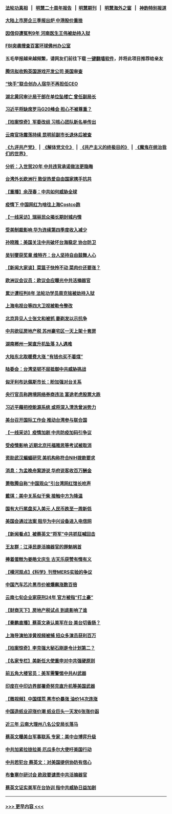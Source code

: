 #### [法轮功真相](https://github.com/gfw-breaker/truth/blob/master/README.md?t=0) &nbsp;&nbsp;|&nbsp;&nbsp; [明慧二十周年报告](https://github.com/gfw-breaker/mh-reports/blob/master/README.md?t=0) &nbsp;&nbsp;|&nbsp;&nbsp;[明慧期刊](https://github.com/gfw-breaker/mh-qikan) &nbsp;&nbsp;|&nbsp;&nbsp; [明慧海外之窗](https://github.com/gfw-breaker/mh-news/blob/master/README.md?t=0) &nbsp;&nbsp;|&nbsp;&nbsp; [神韵特别报道](https://github.com/gfw-breaker/mh-news/blob/master/shenyun.md?t=0)
#### [大陆上市房企三季报出炉 中港股价重挫](../pages/nsc413/n13339673.md?t=10300501) 
#### [因信仰遭冤判9年 河南医生王伟被劫持入狱](../pages/nsc413/n13338846.md?t=10300501) 
#### [FBI突袭搜查百富环球佛州办公室](../pages/nsc413/n13339687.md?t=10300501) 
#### 五毛举报越来越频繁，请网友们前往下载 [一键翻墙软件](https://github.com/gfw-breaker/ssr-accounts)，并将此项目推荐给亲友
#### [腾讯拟收购英国游戏开发公司 美国审查](../pages/nsc413/n13339614.md?t=10300501) 
#### [“快手”联合创办人宿华不再担任CEO](../pages/nsc413/n13339604.md?t=10300501) 
#### [湖北黄冈审计局干部在单位坠楼亡 曾任副局长](../pages/nsc413/n13339343.md?t=10300501) 
#### [习近平将缺席罗马G20峰会 担心不被尊重？](../pages/nsc413/n13339252.md?t=10300501) 
#### [【拍案惊奇】军委改组 习核心团队新名单传出](../pages/nsc413/n13339171.md?t=10300501) 
#### [云南官场震荡持续 昆明前副市长退休后被查](../pages/nsc413/n13338885.md?t=10300501) 
#### [《九评共产党》](https://github.com/begood0513/9ping.md/blob/master/README.md) &nbsp;|&nbsp; [《解体党文化》](../../../../jtdwh.md/blob/master/README.md)  &nbsp;|&nbsp; [《共产主义的终极目的》](../../../../gczydzjmd.md/blob/master/README.md) &nbsp;|&nbsp; [《魔鬼在统治我们的世界》](../../../../mgztzwmdsj.md/blob/master/README.md) 
#### [分析：入世贸20年 中共违背承诺做法更隐晦](../pages/nsc413/n13339356.md?t=10300501) 
#### [台湾外长欧洲行 敦促热爱自由国家携手抗共](../pages/nsc413/n13339428.md?t=10300501) 
#### [【重播】余茂春：中共如何威胁全球](../pages/nsc413/n13332516.md?t=10300501) 
#### [疫情下 中国网红为啥往上海Costco跑](../pages/nsc413/n13338913.md?t=10300501) 
#### [【一线采访】瑞丽民众揭长期封城内情](../pages/nsc413/n13338534.md?t=10300501) 
#### [受美制裁影响 华为连续第四季度收入减少](../pages/nsc413/n13339157.md?t=10300501) 
#### [孙晓雅：美国关注中共破坏台海稳定 协台防卫](../pages/nsc413/n13338633.md?t=10300501) 
#### [吴钊燮获奖章 维特齐：台人坚持自由鼓舞人心](../pages/nsc413/n13338912.md?t=10300501) 
#### [【新闻大家谈】菜篮子快拎不动 菜肉价还要涨？](../pages/nsc413/n13338881.md?t=10300501) 
#### [欧洲议会议员：欧议会应曝光中共活摘器官](../pages/nsc413/n13336571.md?t=10300501) 
#### [累计遭枉判8年 法轮功学员周克铭被劫持入狱](../pages/nsc413/n13336550.md?t=10300501) 
#### [上海电视台等四大卫视被勒令整改](../pages/nsc413/n13338288.md?t=10300501) 
#### [北京异见人士张文和被抓 妻剃发以示抗争](../pages/nsc413/n13338505.md?t=10300501) 
#### [中共欲征房地产税 苏州豪宅区一天上架十套房](../pages/nsc413/n13338169.md?t=10300501) 
#### [湖南郴州一架直升机坠落 3人遇难](../pages/nsc413/n13338400.md?t=10300501) 
#### [大陆东北取暖费大涨 “有钱也买不着煤”](../pages/nsc413/n13338223.md?t=10300501) 
#### [陆委会：台湾坚韧不屈抵御中共威胁挑战](../pages/nsc413/n13338278.md?t=10300501) 
#### [匈牙利布达佩斯市长：盼加强对台关系](../pages/nsc413/n13338010.md?t=10300501) 
#### [央行官员称跨境网络券商违法 富途老虎股票大跌](../pages/nsc413/n13337505.md?t=10300501) 
#### [习近平藉把控能源系统 或将深入清洗曾派势力](../pages/nsc413/n13334838.md?t=10300501) 
#### [美台召开国际工作会 推动台湾参与联合国](../pages/nsc413/n13336478.md?t=10300501) 
#### [【一线采访】疫情加剧 中共防疫加码引争议](../pages/nsc413/n13336584.md?t=10300501) 
#### [受疫情影响 近期北京托福雅思等考试被取消](../pages/nsc413/n13337577.md?t=10300501) 
#### [资助武汉蝙蝠研究 美机构称符合NIH拨款要求](../pages/nsc413/n13337555.md?t=10300501) 
#### [消息：为孟晚舟案游说 华府说客收百万酬金](../pages/nsc413/n13337530.md?t=10300501) 
#### [萧敬腾自称“中国观众”引台湾网红馆长呛声](../pages/nsc413/n13337073.md?t=10300501) 
#### [戴琪：美中关系似干柴 接触中方为降温](../pages/nsc413/n13337453.md?t=10300501) 
#### [国有大行尾盘买入美元 人民币跌至一周新低](../pages/nsc413/n13337332.md?t=10300501) 
#### [美国会通过法案 阻华为中兴设备进入电信网](../pages/nsc413/n13337363.md?t=10300501) 
#### [【新闻看点】被蔡英文“将军”中共抓狂喊回击](../pages/nsc413/n13336835.md?t=10300501) 
#### [王友群：江泽民是活摘器官的罪魁祸首](../pages/nsc413/n13336903.md?t=10300501) 
#### [捧着蛋糕为姜皓文庆生 古天乐获赞有情有义](../pages/nsc413/n13336919.md?t=10300501) 
#### [【横河观点】《科学》刊登MERS实验的争议](../pages/nsc413/n13337234.md?t=10300501) 
#### [中国汽车芯片黑市价被爆飙涨数百倍](../pages/nsc413/n13337183.md?t=10300501) 
#### [云南七旬企业家获刑24年 官方被指“打土豪”](../pages/nsc413/n13318357.md?t=10300501) 
#### [【财商天下】房地产税试点 到底影响了谁](../pages/nsc413/n13336963.md?t=10300501) 
#### [【秦鹏直播】蔡英文承认美军在台 美台切香肠？](../pages/nsc413/n13337167.md?t=10300501) 
#### [上海导演拍涉黄视频被捕 招众多演员获利百万](../pages/nsc413/n13337044.md?t=10300501) 
#### [【拍案惊奇】李克强大秘石刚是令计划第二？](../pages/nsc413/n13336536.md?t=10300501) 
#### [【名家专栏】美新任大使重申对中共强硬原则](../pages/nsc413/n13336230.md?t=10300501) 
#### [前五角大楼官员：美军需警惕中共AI武器](../pages/nsc413/n13337021.md?t=10300501) 
#### [印度在中印边界部署奇努克直升机等美国武器](../pages/nsc413/n13336948.md?t=10300501) 
#### [【微视频】中国煤荒 黑市价暴涨 油价14次连涨](../pages/nsc413/n13336407.md?t=10300501) 
#### [中国造纸业迎涨价潮 纸业巨头一天发6张涨价函](../pages/nsc413/n13336830.md?t=10300501) 
#### [近三年 云南大理州八名公安局长落马](../pages/nsc413/n13335909.md?t=10300501) 
#### [蔡英文曝美台军事联系 专家：美中台博弈升级](../pages/nsc413/n13336334.md?t=10300501) 
#### [中共加紧拉拢拉美 厄瓜多尔大使吁美国行动](../pages/nsc413/n13336535.md?t=10300501) 
#### [中共若犯台 蔡英文：对美国提供协防有信心](../pages/nsc413/n13336459.md?t=10300501) 
#### [布鲁塞尔研讨会 欧政要谴责中共活摘器官](../pages/nsc413/n13336488.md?t=10300501) 
#### [蔡英文证实美军在台协训 指中共威胁日益加剧](../pages/nsc413/n13335808.md?t=10300501) 

----
#### [ >>> 更早内容 <<< ](../indexes/nsc413-earlier.md)
